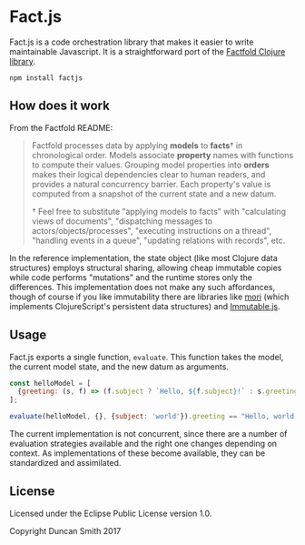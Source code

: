 # Fact.js

Fact.js is a code orchestration library that makes it easier to write maintainable Javascript. It is a straightforward port of the [Factfold Clojure library](https://github.com/notduncansmith/factfold).

```
npm install factjs
```

## How does it work

From the Factfold README:

> Factfold processes data by applying **models** to **facts**† in chronological order. Models associate **property** names with functions to compute their values. Grouping model properties into **orders** makes their logical dependencies clear to human readers, and provides a natural concurrency barrier. Each property's value is computed from a snapshot of the current state and a new datum.
>
> † Feel free to substitute "applying models to facts" with "calculating views of documents", "dispatching messages to actors/objects/processes", "executing instructions on a thread", "handling events in a queue", "updating relations with records", etc.

In the reference implementation, the state object (like most Clojure data structures) employs structural sharing, allowing cheap immutable copies while code performs "mutations" and the runtime stores only the differences. This implementation does not make any such affordances, though of course if you like immutability there are libraries like [mori](https://github.com/swannodette/mori) (which implements ClojureScript's persistent data structures) and [Immutable.js](https://facebook.github.io/immutable-js/).

## Usage

Fact.js exports a single function, `evaluate`. This function takes the model, the current model state, and the new datum as arguments.

```js
const helloModel = [
  {greeting: (s, f) => (f.subject ? `Hello, ${f.subject}!` : s.greeting)},
];

evaluate(helloModel, {}, {subject: 'world'}).greeting == "Hello, world!"
```

The current implementation is not concurrent, since there are a number of evaluation strategies available and the right one changes depending on context. As implementations of these become available, they can be standardized and assimilated.

## License

Licensed under the Eclipse Public License version 1.0.

Copyright Duncan Smith 2017
